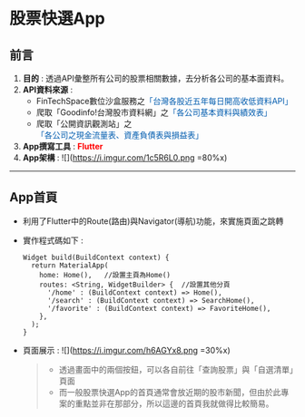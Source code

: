 # 股票快選App

## 前言
1. **目的** : 透過API彙整所有公司的股票相關數據，去分析各公司的基本面資料。
2. **API資料來源** : 
    * FinTechSpace數位沙盒服務之<font color="#005CAF">「台灣各股近五年每日開高收低資料API」</font>
    * 爬取「Goodinfo!台灣股市資料網」之<font color="#005CAF">「各公司基本資料與績效表」</font>
    * 爬取「公開資訊觀測站」之<font color="#005CAF">「各公司之現金流量表、資產負債表與損益表」</font>
3. **App撰寫工具** : **<font color="red">Flutter</font>**
4. **App架構** : 
    ![](https://i.imgur.com/1c5R6L0.png =80%x)
---
## App首頁
* 利用了Flutter中的Route(路由)與Navigator(導航)功能，來實施頁面之跳轉
* 實作程式碼如下 : 
    ```dart=
    Widget build(BuildContext context) {
      return MaterialApp(
        home: Home(),   //設置主頁為Home()
        routes: <String, WidgetBuilder> {  //設置其他分頁
          '/home' : (BuildContext context) => Home(),
          '/search' : (BuildContext context) => SearchHome(),
          '/favorite' : (BuildContext context) => FavoriteHome(),
        },
      );
    }
    ```
* 頁面展示 : 
    ![](https://i.imgur.com/h6AGYx8.png =30%x)

    > * 透過畫面中的兩個按鈕，可以各自前往「查詢股票」與「自選清單」頁面
    > * 而一般股票快選App的首頁通常會放近期的股市新聞，但由於此專案的重點並非在那部分，所以這邊的首頁我就做得比較簡易。

